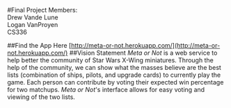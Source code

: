 #Final Project
Members:  
Drew Vande Lune  
Logan VanProyen  
CS336  

##Find the App Here
[http://meta-or-not.herokuapp.com/](http://meta-or-not.herokuapp.com/)
##Vision Statement
*Meta or Not* is a web service to help better the community of Star Wars X-Wing
miniatures. Through the help of the community, we can show what the masses
believe are the best lists (combination of ships, pilots, and upgrade cards)
to currently play the game. Each person can contribute by voting their expected
win percentage for two matchups. *Meta or Not*'s interface allows for easy
voting and viewing of the two lists.
